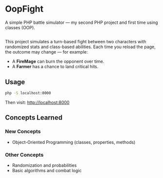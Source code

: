 # OopFight

A simple PHP battle simulator — my second PHP project and first time using classes (OOP).

##

This project simulates a turn-based fight between two characters with randomized stats and class-based abilities.
Each time you reload the page, the outcome may change — for example:
- A **FireMage** can burn the opponent over time.
- A **Farmer** has a chance to land critical hits.

## Usage

```bash
php -S localhost:8000
```

Then visit: [http://localhost:8000](http://localhost:8000)


## Concepts Learned
### New Concepts
- Object-Oriented Programming (classes, properties, methods)

### Other Concepts
- Randomization and probabilities
- Basic algorithms and combat logic
